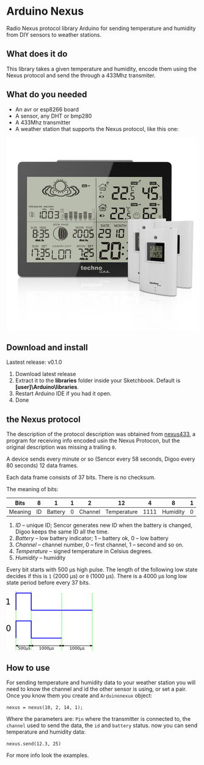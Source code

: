# Arduino Nexus

Radio Nexus protocol library Arduino for sending temperature and humidity from DIY sensors to weather stations.

## What does it do

This library takes a given temperature and humidity, encode them using the Nexus protocol and send the through a 433Mhz transmiter.


## What do you needed

- An avr or esp8266 board
- A sensor, any DHT or bmp280
- A 433Mhz transmitter
- A weather station that supports the Nexus protocol, like this one:

![weather station](img/ws.jpg  "Weather Station")


## Download and install

Lastest release: v0.1.0

1. Download latest release
2. Extract it to the **libraries** folder inside your Sketchbook. Default is **[user]\Arduino\libraries**.
3. Restart Arduino IDE if you had it open.
4. Done


## the Nexus protocol

The description of the protocol description was obtained from [nexus433](https://github.com/aquaticus/nexus433), a program for receiving info encoded usin the Nexus Protocon, but the original description was missing a trailing `0`.

A device sends every minute or so (Sencor every 58 seconds, Digoo every 80 seconds) 12 data frames.

Each data frame consists of 37 bits. There is no checksum.

The meaning of bits:

| Bits    | 8  | 1       | 1 | 2       | 12          | 4    | 8        | 1 |
|---------|----|---------|---|---------|-------------|------|----------|---|
| Meaning | ID | Battery | 0 | Channel | Temperature | 1111 | Humidity | 0 |

1. *ID* &ndash; unique ID; Sencor generates new ID when the battery is changed, Digoo keeps the same ID all the time.
2. *Battery* &ndash; low battery indicator; 1 &ndash; battery ok, 0 &ndash; low battery
3. *Channel* &ndash; channel number, 0 &ndash; first channel, 1 &ndash; second and so on.
4. *Temperature* &ndash; signed temperature in Celsius degrees.
5. *Humidity* &ndash; humidity

Every bit starts with 500 µs high pulse. The length of the following low
state decides if this is `1` (2000 µs) or `0` (1000 µs).
There is a 4000 µs long low state period before every 37 bits.

![Nexus protocol timing](img/nexus_protocol.png)


## How to use

For sending temperature and humidity data to your weather station you will need to know the channel and id the other sensor is using, or set a pair. Once you know them you create and `Arduinonexux` object:

	nexus = nexus(10, 2, 14, 1);
	
Where the parameters are: `Pin` where the transmitter is connected to, the `channel` used to send the data, the `id` and `battery` status. now you can send temperature and humidity data:

	nexus.send(12.3, 25)
	
For more info look the examples.